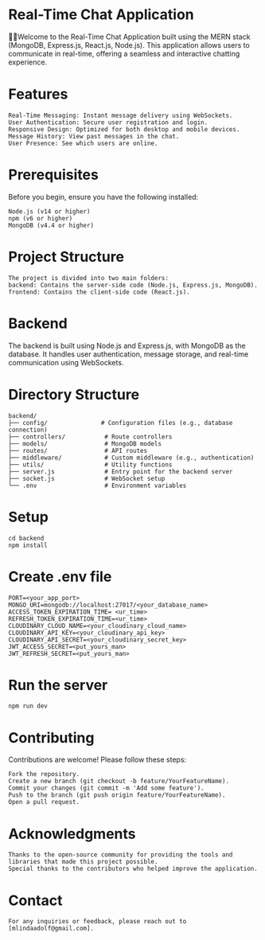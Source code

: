 # Real-Time Chat Application

🚀🚀Welcome to the Real-Time Chat Application built using the MERN stack (MongoDB, Express.js, React.js, Node.js). This application allows users to communicate in real-time, offering a seamless and interactive chatting experience.

# Features

```
Real-Time Messaging: Instant message delivery using WebSockets.
User Authentication: Secure user registration and login.
Responsive Design: Optimized for both desktop and mobile devices.
Message History: View past messages in the chat.
User Presence: See which users are online.
```

# Prerequisites

Before you begin, ensure you have the following installed:

```
Node.js (v14 or higher)
npm (v6 or higher)
MongoDB (v4.4 or higher)
```

# Project Structure

```
The project is divided into two main folders:
backend: Contains the server-side code (Node.js, Express.js, MongoDB).
frontend: Contains the client-side code (React.js).
```

# Backend

The backend is built using Node.js and Express.js, with MongoDB as the database. It handles user authentication, message storage, and real-time communication using WebSockets.

# Directory Structure

```
backend/
├── config/               # Configuration files (e.g., database connection)
├── controllers/           # Route controllers
├── models/                # MongoDB models
├── routes/                # API routes
├── middleware/            # Custom middleware (e.g., authentication)
├── utils/                 # Utility functions
├── server.js              # Entry point for the backend server
├── socket.js              # WebSocket setup
└── .env                   # Environment variables
```

# Setup

```
cd backend
npm install
```

# Create .env file

```
PORT=<your_app_port>
MONGO_URI=mongodb://localhost:27017/<your_database_name>
ACCESS_TOKEN_EXPIRATION_TIME= <ur_time>
REFRESH_TOKEN_EXPIRATION_TIME=<ur_time>
CLOUDINARY_CLOUD_NAME=<your_cloudinary_cloud_name>
CLOUDINARY_API_KEY=<your_cloudinary_api_key>
CLOUDINARY_API_SECRET=<your_cloudinary_secret_key>
JWT_ACCESS_SECRET=<put_yours_man>
JWT_REFRESH_SECRET=<put_yours_man>
```

# Run the server

```
npm run dev
```

# Contributing

Contributions are welcome! Please follow these steps:

```
Fork the repository.
Create a new branch (git checkout -b feature/YourFeatureName).
Commit your changes (git commit -m 'Add some feature').
Push to the branch (git push origin feature/YourFeatureName).
Open a pull request.
```

# Acknowledgments

```
Thanks to the open-source community for providing the tools and libraries that made this project possible.
Special thanks to the contributors who helped improve the application.
```

# Contact

```
For any inquiries or feedback, please reach out to [mlindaadolf@gmail.com].
```
